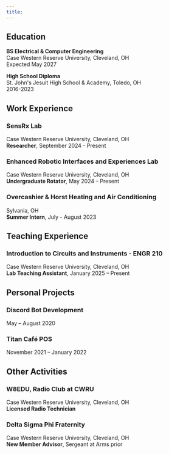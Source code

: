 ```yaml
---
title:   
---
```

## Education
**BS Electrical & Computer Engineering**  
Case Western Reserve University, Cleveland, OH  
Expected May 2027  
  
**High School Diploma**  
St. John's Jesuit High School & Academy, Toledo, OH  
2016-2023
## Work Experience
### SensRx Lab
Case Western Reserve University, Cleveland, OH  
**Researcher**, September 2024 - Present  
### Enhanced Robotic Interfaces and Experiences Lab
Case Western Reserve University, Cleveland, OH  
**Undergraduate Rotator**, May 2024 – Present
### Overcashier & Horst Heating and Air Conditioning
Sylvania, OH  
**Summer Intern**, July - August 2023
## Teaching Experience
### Introduction to Circuits and Instruments - ENGR 210
Case Western Reserve University, Cleveland, OH  
**Lab Teaching Assistant**, January 2025 – Present
## Personal Projects
### Discord Bot Development  
May – August 2020  
### Titan Café POS  
November 2021 – January 2022  
## Other Activities
### W8EDU, Radio Club at CWRU
Case Western Reserve University, Cleveland, OH  
**Licensed Radio Technician**
### Delta Sigma Phi Fraternity
Case Western Reserve University, Cleveland, OH  
**New Member Advisor**, Sergeant at Arms prior